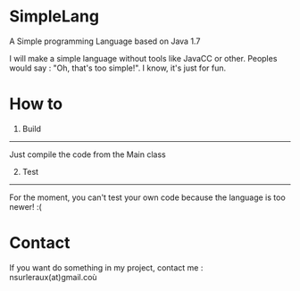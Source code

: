 SimpleLang
==========

A Simple programming Language based on Java 1.7

I will make a simple language without tools like JavaCC or other. Peoples would say : "Oh, that's too simple!". I know,
it's just for fun.

How to
======

1) Build
--------

Just compile the code from the Main class

2) Test
-------

For the moment, you can't test your own code because the language is too newer! :(

Contact
=======

If you want do something in my project, contact me : nsurleraux(at)gmail.coù


